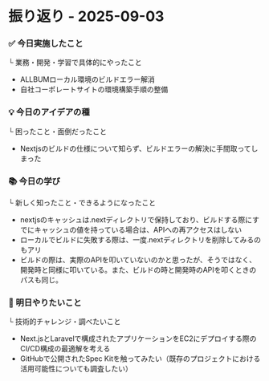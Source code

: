 # 振り返り - 2025-09-03

### ✅ 今日実施したこと
└ 業務・開発・学習で具体的にやったこと
- ALLBUMローカル環境のビルドエラー解消
- 自社コーポレートサイトの環境構築手順の整備

### 💡 今日のアイデアの種
└ 困ったこと・面倒だったこと
- Nextjsのビルドの仕様について知らず、ビルドエラーの解決に手間取ってしまった

###   📚 今日の学び
└ 新しく知ったこと・できるようになったこと
- nextjsのキャッシュは.nextディレクトリで保持しており、ビルドする際にすでにキャッシュの値を持っている場合は、APIへの再アクセスはしない
- ローカルでビルドに失敗する際は、一度.nextディレクトリを削除してみるのもアリ
- ビルドの際は、実際のAPIを叩いていないのかと思ったが、そうではなく、開発時と同様に叩いている。また、ビルドの時と開発時のAPIを叩くときのパスも同じ。

### 🎯 明日やりたいこと
└ 技術的チャレンジ・調べたいこと
- Next.jsとLaravelで構成されたアプリケーションをEC2にデプロイする際のCI/CD構成の最適解を考える
- GitHubで公開されたSpec Kitを触ってみたい（既存のプロジェクトにおける活用可能性についても調査したい）

